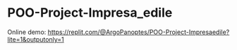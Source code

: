 # POO-Project-Impresa_edile
Online demo: https://replit.com/@ArgoPanoptes/POO-Project-Impresaedile?lite=1&outputonly=1
